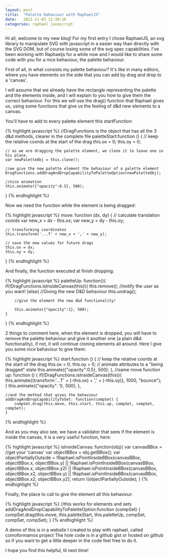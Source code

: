 ```yaml
---
layout: post
title:  "Palette behaviour with RaphaelJS"
date:   2012-11-03 12:30:16
categories: raphael javascript
---
```


Hi all, welcome to my new blog!
For my first entry I chose RaphaelJS, an svg library to manipulate SVG with javascript in a easier way than directly with the SVG DOM, but of course losing some of the svg spec capabilities.
I've been working with Raphaeljs for a while now and I would like to share some code with you for a nice behaviour, the palette behaviour.

First of all, in what consists my palette behaviour? It's like in many editors, where you have elements on the side that you can add by drag and drop to a 'canvas'.

I will assume that we already have the rectangle representing the palette and the elements inside, and I will explain to you how to give them the correct behaviour.
For this we will use the drag() function that Raphael gives us, using some functions that give us the feeling of d&d new elements to a canvas.

You'll have to add to every palette element this startFunction:

{% highlight javascript %}
//DragFunctions is the object that has all the 3 d&d methods, clearer in the complete file
paletteStart:function () {
    // keep the relative coords at the start of the drag
    this.ox = 0;
    this.oy = 0;

    // as we are dragging the palette element, we clone it to leave one in his place.
    var newPaletteObj = this.clone();

    //we give the new palette element the behaviour of a palette element
    DragFunctions.addDragAndDropCapabilityToPaletteOption(newPaletteObj);

    //nice animation
    this.animate({"opacity":0.5}, 500);
}
{% endhighlight %}

Now we need the function while the element is being dragged:

{% highlight javascript %}
move: function (dx, dy) {
    // calculate translation coords
    var new_x = dx - this.ox;
    var new_y = dy - this.oy;

    // transforming coordinates
    this.transform('...T' + new_x + ',' + new_y);

    // save the new values for future drags
    this.ox = dx;
    this.oy = dy;
}
{% endhighlight %}

And finally, the function executed at finish dropping:

{% highlight javascript %}
paletteUp: function(){
    if(!DragFunctions.isInsideCanvas(this)){
        this.remove();
        //notify the user as you want!
    }else{
        //Giving the new D&D behaviour
        this.undrag();

        //give the element the new d&d functionality!

        this.animate({"opacity":1}, 500);
    }
}
{% endhighlight %}

2 things to comment here, when the element is dropped, you will have to remove the palette behaviour and give it another one (a plain d&d functionality), if not, it will continue cloning elements all around.
Here I give you some nice behaviour to give them:

{% highlight javascript %}
start:function () {
    // keep the relative coords at the start of the drag
    this.ox = 0;
    this.oy = 0;
    // animate attributes to a "being dragged" state
    this.animate({"opacity":0.5}, 500);
},
    //same move function
    up: function () {
        if(!DragFunctions.isInsideCanvas(this)){
            this.animate({transform:'...T' + (-this.ox) + ',' + (-this.oy)}, 1000, "bounce");
        }
        this.animate({"opacity": 1}, 500);
    },

    //and the method that gives the behaviour
    addDragAndDropCapabilityToSet: function(compSet) {
        compSet.drag(this.move, this.start, this.up, compSet, compSet, compSet);
    }
{% endhighlight %}

And as you may also see, we have a validator that sees if the element is inside the canvas, it is a very useful function, here:

{% highlight javascript %}
isInsideCanvas: function(obj){
            var canvasBBox = //get your 'canvas'
            var objectBBox = obj.getBBox();
            var objectPartiallyOutside = !Raphael.isPointInsideBBox(canvasBBox, objectBBox.x, objectBBox.y) || !Raphael.isPointInsideBBox(canvasBBox, objectBBox.x, objectBBox.y2) || !Raphael.isPointInsideBBox(canvasBBox, objectBBox.x2, objectBBox.y) || !Raphael.isPointInsideBBox(canvasBBox, objectBBox.x2, objectBBox.y2);
            return !(objectPartiallyOutside);
        }
{% endhighlight %}

Finally, the place to call to give the element all this behaviour:

{% highlight javascript %}
//this works for elements and sets
addDragAndDropCapabilityToPaletteOption:function (compSet) {
    compSet.drag(this.move, this.paletteStart, this.paletteUp, compSet, compSet, compSet);
}
{% endhighlight %}

A demo of this is in a website I created to play with raphael, called comoformamos project
The hole code is in a github gist or hosted on github so if you want to get a little deeper in the code feel free to do it.

I hope you find this helpful,
til next time!